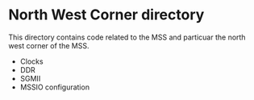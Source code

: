 # North West Corner directory

This directory contains code related to the MSS and particuar the north west 
corner of the MSS.

* Clocks
* DDR 
* SGMII
* MSSIO configuration


